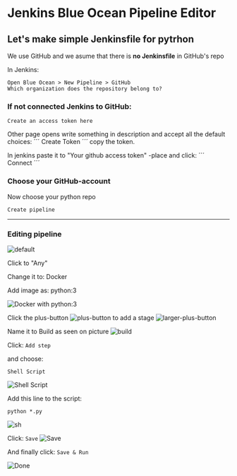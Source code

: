 # Jenkins Blue Ocean Pipeline Editor #

## Let's make simple Jenkinsfile for pytrhon ##
We use GitHub and we asume that there is
**no Jenkinsfile** in GitHub's repo

In Jenkins:
```
Open Blue Ocean > New Pipeline > GitHub
Which organization does the repository belong to?
```

### If not connected Jenkins to GitHub: ###
  ```
  Create an access token here
  ```
  Other page opens write something in description
  and accept all the default choices:
  ´´´
  Create Token
  ´´´
  copy the token.

  In jenkins paste it to "Your github access token" -place and click:
  ´´´
  Connect
  ´´´


### Choose your GitHub-account ###

Now choose your python repo
```
Create pipeline
```

----------------------------------------
### Editing pipeline ###

![default](https://github.com/lnxbusdrvr/mddocs/blob/master/jknsBOceanPipelineEditor01.png)

Click to "Any"

Change it to: Docker

Add image as: python:3

![Docker with python:3](https://github.com/lnxbusdrvr/mddocs/blob/master/jknsBOceanPipelineEditor02.png)

Click the plus-button ![plus-button](https://github.com/lnxbusdrvr/mddocs/blob/master/jknsBOceanPipelineEditor03.png) to add a stage ![larger-plus-button](https://github.com/lnxbusdrvr/mddocs/blob/master/jknsBOceanPipelineEditor04.png)

Name it to Build as seen on picture
![build](https://github.com/lnxbusdrvr/mddocs/blob/master/jknsBOceanPipelineEditor05.png)

Click: ```Add step```

and choose:
```
Shell Script
```
![Shell Script](https://github.com/lnxbusdrvr/mddocs/blob/master/jknsBOceanPipelineEditor05.png)

Add this line to the script:
```
python *.py
```

![sh](https://github.com/lnxbusdrvr/mddocs/blob/master/jknsBOceanPipelineEditor07.png)

Click: ``` Save ``` ![Save](https://github.com/lnxbusdrvr/mddocs/blob/master/jknsBOceanPipelineEditor08.png)

And finally click: ``` Save & Run ```

![Done](https://github.com/lnxbusdrvr/mddocs/blob/master/jknsBOceanPipelineEditor09.png)




